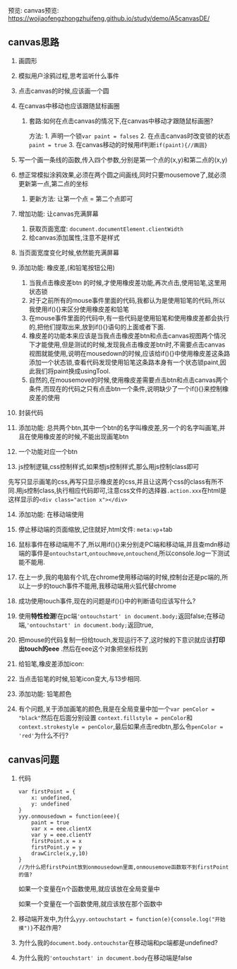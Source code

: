 预览: canvas预览: https://wojiaofengzhongzhuifeng.github.io/study/demo/A5canvasDE/

## canvas思路

1. 画圆形

2. 模拟用户涂鸦过程,思考监听什么事件

3. 点击canvas的时候,应该画一个圆

4. 在canvas中移动也应该跟随鼠标画圈

   1. 套路:如何在点击canvas的情况下,在canvas中移动才跟随鼠标画圈?

      方法: 1. 声明一个锁`var paint = falses` 2. 在点击canvas时改变锁的状态`paint = true` 3. 在canvas移动的时候用if判断`if(paint){//画圆}`

5. 写一个画一条线的函数,传入四个参数,分别是第一个点的(x,y)和第二点的(x,y)

6. 想正常模拟涂鸦效果,必须在两个圆之间画线,同时只要mousemove了,就必须更新第一点,第二点的坐标

   1. 更新方法: 让第一个点 = 第二个点即可

7. 增加功能: 让canvas充满屏幕

   1. 获取页面宽度: `document.documentElement.clientWidth`
   2. 给canvas添加属性,注意不是样式

8. 当页面宽度变化时候,依然能充满屏幕

9. 添加功能: 橡皮差,(和铅笔按钮公用)

   1. 当我点击橡皮差btn 的时候,才使用橡皮差功能,再次点击,使用铅笔,这里用状态锁
   2. 对于之前所有的mouse事件里面的代码,我都认为是使用铅笔的代码,所以我使用if(){}来区分使用橡皮差和铅笔
   3. 在mouse事件里面的代码中,有一些代码是使用铅笔和使用橡皮差都会执行的,把他们提取出来,放到if(){}语句的上面或者下面.
   4. 橡皮差的功能本来应该是当我点击橡皮差btn和点击canvas视图两个情况下才能使用,但是测试的时候,发现我点击橡皮差btn时,不需要点击canvas视图就能使用,说明在mousedown的时候,应该给if(){}中使用橡皮差这条路添加一个状态锁,查看代码发现使用铅笔这条路本身有一个状态锁paint,因此我们将paint换成usingTool.
   5. 自然的,在mousemove的时候,使用橡皮差需要点击btn和点击canvas两个条件,而现在的代码之只有点击btn一个条件,说明缺少了一个if(){}来控制橡皮差的使用

10. 封装代码

11. 添加功能: 总共两个btn,其中一个btn的名字叫橡皮差,另一个的名字叫画笔,并且在使用橡皮差的时候,不能出现画笔btn

12. 一个功能对应一个btn

13. js控制逻辑,css控制样式,如果想js控制样式,那么用js控制class即可

   先写只显示画笔的css,再写只显示橡皮差的css,并且让这两个css的class有所不同.用js控制class,执行相应代码即可,注意css文件的选择器`.action.xxx`在html是这样显示的`<div class="action x"></div>`

14. 添加功能: 在移动端使用

15. 停止移动端的页面缩放,记住就好,html文件: `meta:vp`+tab

16. 鼠标事件在移动端用不了,所以用if(){}来分别走PC端和移动端,并且查mdn移动端的事件是`ontouchstart`,`ontouchmove`,`ontouchend`,所以console.log一下测试能不能用.

17. 在上一步,我的电脑有个坑,在chrome使用移动端的时候,控制台还是pc端的,所以上一步的touch事件不能用,我移动端用火狐代替chrome

18. 成功使用touch事件,现在的问题是if(){}中的判断语句应该写什么?

19. 使用**特性检测**!在pc端`'ontouchstart' in document.body;`返回false;在移动端,`'ontouchstart' in document.body;`返回true,		

20. 把mouse的代码复制一份给touch,发现运行不了,这时候的下意识就应该**打印出touch的eee** .然后在eee这个对象把坐标找到

21. 给铅笔,橡皮差添加icon:

22. 当点击铅笔的时候,铅笔icon变大,与13步相同.

23. 添加功能: 铅笔颜色

   1. 有个问题,关于添加画笔的颜色,我是在全局变量中加一个`var penColor = "black"`然后在后面分别设置    `context.fillstyle = penColor`和  `context.strokestyle = penColor`,最后如果点击redbtn,那么令`penColor = 'red'`为什么不行?


## canvas问题

1. 代码

   ```
   var firstPoint = {
       x: undefined,
       y: undefined
   }
   yyy.onmousedown = function(eee){
       paint = true
       var x = eee.clientX
       var y = eee.clientY
       firstPoint.x = x
       firstPoint.y = y    
       drawCircle(x,y,10)
   }
   //为什么把firstPoint放到onmousedown里面,onmousemove函数取不到firstPoint的值?
   ```

   如果一个变量在n个函数使用,就应该放在全局变量中

   如果一个变量在一个函数使用,就应该放在那个函数中

2. 移动端开发中,为什么`yyy.ontouchstart = function(e){console.log("开始摸")}`不起作用?

3. 为什么我的`document.body.ontouchstar`在移动端和pc端都是undefined?

4. 为什么我的`'ontouchstart' in document.body`在移动端是false